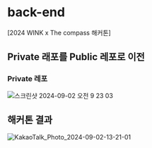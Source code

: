 # back-end
[2024 WINK x The compass 해커톤]

## Private 래포를 Public 레포로 이전

### Private 레포 
![스크린샷 2024-09-02 오전 9 23 03](https://github.com/user-attachments/assets/0122d405-fe4e-463e-9b83-fad101725118)


## 해커톤 결과

![KakaoTalk_Photo_2024-09-02-13-21-01](https://github.com/user-attachments/assets/2fe51b85-eddf-4326-9dce-78b403cc0719)
